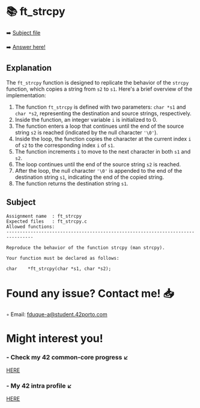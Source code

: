 # :books: ft_strcpy
:arrow_right: [Subject file](./subject.en.txt) 

:arrow_right: [Answer here!](./ft_strcpy.c)

## Explanation

The `ft_strcpy` function is designed to replicate the behavior of the `strcpy` function, which copies a string from `s2` to `s1`. Here's a brief overview of the implementation:

1. The function `ft_strcpy` is defined with two parameters: `char *s1` and `char *s2`, representing the destination and source strings, respectively.
2. Inside the function, an integer variable `i` is initialized to 0.
3. The function enters a loop that continues until the end of the source string `s2` is reached (indicated by the null character `'\0'`).
4. Inside the loop, the function copies the character at the current index `i` of `s2` to the corresponding index `i` of `s1`.
5. The function increments `i` to move to the next character in both `s1` and `s2`.
6. The loop continues until the end of the source string `s2` is reached.
7. After the loop, the null character `'\0'` is appended to the end of the destination string `s1`, indicating the end of the copied string.
8. The function returns the destination string `s1`.

## Subject

```
Assignment name  : ft_strcpy
Expected files   : ft_strcpy.c
Allowed functions: 
--------------------------------------------------------------------------------

Reproduce the behavior of the function strcpy (man strcpy).

Your function must be declared as follows:

char    *ft_strcpy(char *s1, char *s2);

```

# Found any issue? Contact me! 📥

◦ Email: fduque-a@student.42porto.com

# Might interest you!

### - Check my 42 common-core progress ↙️

[HERE](https://github.com/fduquea/42cursus)

### - My 42 intra profile ↙️
[HERE](https://profile.intra.42.fr/users/fduque-a)